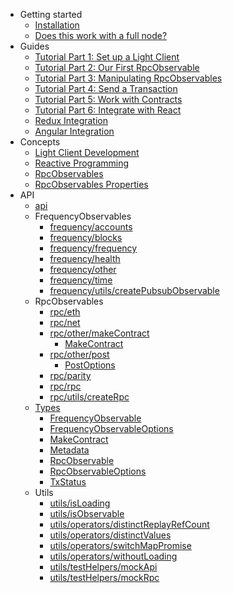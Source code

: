 - Getting started
  - [Installation](getting-started/installation.md)
  - [Does this work with a full node?](getting-started/does-it-work-with-a-full-node.md)
- Guides
  - [Tutorial Part 1: Set up a Light Client](guides/tutorial1-set-up-a-light-client.md)
  - [Tutorial Part 2: Our First RpcObservable](guides/tutorial2-our-first-rpcobservable.md)
  - [Tutorial Part 3: Manipulating RpcObservables](guides/tutorial3-manipulating-rpcobservables.md)
  - [Tutorial Part 4: Send a Transaction](guides/tutorial4-send-a-transaction.md)
  - [Tutorial Part 5: Work with Contracts](guides/tutorial5-work-with-contracts.md)
  - [Tutorial Part 6: Integrate with React](guides/tutorial6-integrate-with-react.md)
  - [Redux Integration](guides/redux-integration.md)
  - [Angular Integration](guides/angular-integration.md)
- Concepts
  - [Light Client Development](concepts/light-client-development.md)
  - [Reactive Programming](concepts/reactive-programming.md)
  - [RpcObservables](concepts/rpc-observables.md)
  - [RpcObservables Properties](concepts/rpc-observables-properties.md)
- API
  - [api](api/modules/_api_.md)
  - FrequencyObservables
    - [frequency/accounts](api/modules/_frequency_accounts_.md)
    - [frequency/blocks](api/modules/_frequency_blocks_.md)
    - [frequency/frequency](api/modules/_frequency_frequency_.md)
    - [frequency/health](api/modules/_frequency_health_.md)
    - [frequency/other](api/modules/_frequency_other_.md)
    - [frequency/time](api/modules/_frequency_time_.md)
    - [frequency/utils/createPubsubObservable](api/modules/_frequency_utils_createpubsubobservable_.md)
  - RpcObservables
    - [rpc/eth](api/modules/_rpc_eth_.md)
    - [rpc/net](api/modules/_rpc_net_.md)
    - [rpc/other/makeContract](api/modules/_rpc_other_makecontract_.md)
      - [MakeContract](api/interfaces/_rpc_other_makecontract_.makecontract.md)
    - [rpc/other/post](api/modules/_rpc_other_post_.md)
      - [PostOptions](api/interfaces/_rpc_other_post_.postoptions.md)
    - [rpc/parity](api/modules/_rpc_parity_.md)
    - [rpc/rpc](api/modules/_rpc_rpc_.md)
    - [rpc/utils/createRpc](api/modules/_rpc_utils_createrpc_.md)
  - [Types](api/modules/_types_.md)
    - [FrequencyObservable](api/interfaces/_types_.frequencyobservable.md)
    - [FrequencyObservableOptions](api/interfaces/_types_.frequencyobservableoptions.md)
    - [MakeContract](api/interfaces/_types_.makecontract.md)
    - [Metadata](api/interfaces/_types_.metadata.md)
    - [RpcObservable](api/interfaces/_types_.rpcobservable.md)
    - [RpcObservableOptions](api/interfaces/_types_.rpcobservableoptions.md)
    - [TxStatus](api/interfaces/_types_.txstatus.md)
  - Utils
    - [utils/isLoading](api/modules/_utils_isloading_.md)
    - [utils/isObservable](api/modules/_utils_isobservable_.md)
    - [utils/operators/distinctReplayRefCount](api/modules/_utils_operators_distinctreplayrefcount_.md)
    - [utils/operators/distinctValues](api/modules/_utils_operators_distinctvalues_.md)
    - [utils/operators/switchMapPromise](api/modules/_utils_operators_switchmappromise_.md)
    - [utils/operators/withoutLoading](api/modules/_utils_operators_withoutloading_.md)
    - [utils/testHelpers/mockApi](api/modules/_utils_testhelpers_mockapi_.md)
    - [utils/testHelpers/mockRpc](api/modules/_utils_testhelpers_mockrpc_.md)
